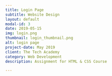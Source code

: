 ```yaml
---
title: Login Page
subtitle: Website Design
layout: default
modal-id: 3
date: 2019-05-15
img: login.png
thumbnail: login_thumbnail.png
alt: login page
project-date: May 2019
client: The Tech Academy
category: Web Development
description: Assignment for HTML & CSS Course

---
```

